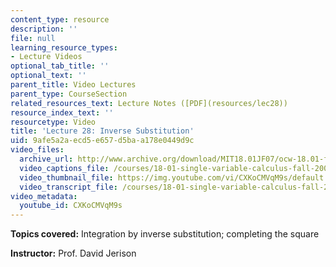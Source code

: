```yaml
---
content_type: resource
description: ''
file: null
learning_resource_types:
- Lecture Videos
optional_tab_title: ''
optional_text: ''
parent_title: Video Lectures
parent_type: CourseSection
related_resources_text: Lecture Notes ([PDF](resources/lec28))
resource_index_text: ''
resourcetype: Video
title: 'Lecture 28: Inverse Substitution'
uid: 9afe5a2a-ecd5-e657-d5ba-a178e0449d9c
video_files:
  archive_url: http://www.archive.org/download/MIT18.01JF07/ocw-18.01-f07-lec28_300k.mp4
  video_captions_file: /courses/18-01-single-variable-calculus-fall-2006/f0c299539bd15966a13a57933d0db596_CXKoCMVqM9s.vtt
  video_thumbnail_file: https://img.youtube.com/vi/CXKoCMVqM9s/default.jpg
  video_transcript_file: /courses/18-01-single-variable-calculus-fall-2006/d37dbf3b71f85754cee509c6f7b8f490_CXKoCMVqM9s.pdf
video_metadata:
  youtube_id: CXKoCMVqM9s
---
```


**Topics covered:** Integration by inverse substitution; completing the square

**Instructor:** Prof. David Jerison